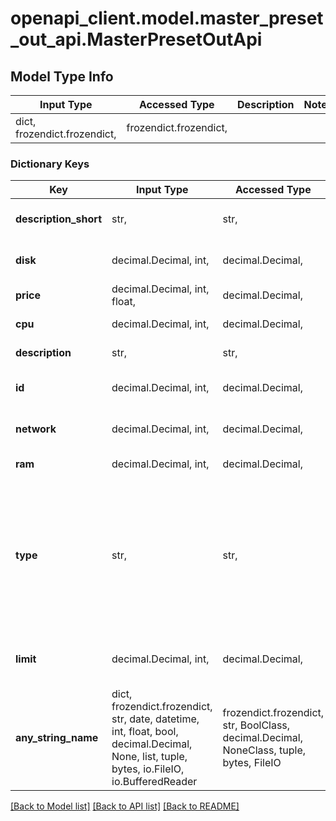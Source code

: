 # openapi_client.model.master_preset_out_api.MasterPresetOutApi

## Model Type Info
Input Type | Accessed Type | Description | Notes
------------ | ------------- | ------------- | -------------
dict, frozendict.frozendict,  | frozendict.frozendict,  |  | 

### Dictionary Keys
Key | Input Type | Accessed Type | Description | Notes
------------ | ------------- | ------------- | ------------- | -------------
**description_short** | str,  | str,  | Краткое описание тарифа | 
**disk** | decimal.Decimal, int,  | decimal.Decimal,  | Количество пространства на ноде | 
**price** | decimal.Decimal, int, float,  | decimal.Decimal,  | Стоимость | 
**cpu** | decimal.Decimal, int,  | decimal.Decimal,  | Количество ядер ноды | 
**description** | str,  | str,  | Описание тарифа | 
**id** | decimal.Decimal, int,  | decimal.Decimal,  | Уникальный идентификатор тарифа | 
**network** | decimal.Decimal, int,  | decimal.Decimal,  | Пропускная способность ноды | 
**ram** | decimal.Decimal, int,  | decimal.Decimal,  | Количество памяти ноды | 
**type** | str,  | str,  | Тип тарифа | [optional] must be one of ["master", ] if omitted the server will use the default value of "master"
**limit** | decimal.Decimal, int,  | decimal.Decimal,  | Ограничение по количеству воркер-нод в кластере | [optional] 
**any_string_name** | dict, frozendict.frozendict, str, date, datetime, int, float, bool, decimal.Decimal, None, list, tuple, bytes, io.FileIO, io.BufferedReader | frozendict.frozendict, str, BoolClass, decimal.Decimal, NoneClass, tuple, bytes, FileIO | any string name can be used but the value must be the correct type | [optional]

[[Back to Model list]](../../README.md#documentation-for-models) [[Back to API list]](../../README.md#documentation-for-api-endpoints) [[Back to README]](../../README.md)

